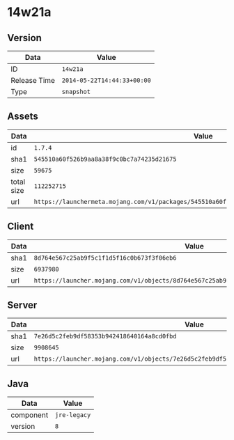 # 14w21a

## Version

|**Data**        | **Value**                 |
|----------------|-------------------------|
| ID   | ```14w21a```   |
| Release Time   | ```2014-05-22T14:44:33+00:00```   |
| Type   | ```snapshot```   |

## Assets

|**Data**        | **Value**                 |
|----------------|-------------------------|
| id   | ```1.7.4```   |
| sha1   | ```545510a60f526b9aa8a38f9c0bc7a74235d21675```   |
| size   | ```59675```   |
| total size  | ```112252715```  |
| url       | ```https://launchermeta.mojang.com/v1/packages/545510a60f526b9aa8a38f9c0bc7a74235d21675/1.7.4.json``` |

## Client

|**Data**        | **Value**                 |
|----------------|-------------------------|
| sha1   | ```8d764e567c25ab9f5c1f1d5f16c0b673f3f06eb6```   |
| size   | ```6937980```   |
| url       | ```https://launcher.mojang.com/v1/objects/8d764e567c25ab9f5c1f1d5f16c0b673f3f06eb6/client.jar``` |

## Server

|**Data**        | **Value**                 |
|----------------|-------------------------|
| sha1   | ```7e26d5c2feb9df58353b942418640164a8cd0fbd```   |
| size   | ```9908645```   |
| url       | ```https://launcher.mojang.com/v1/objects/7e26d5c2feb9df58353b942418640164a8cd0fbd/server.jar``` |

## Java

|**Data**        | **Value**                 |
|----------------|-------------------------|
| component   | ```jre-legacy```   |
| version   | ```8```   |